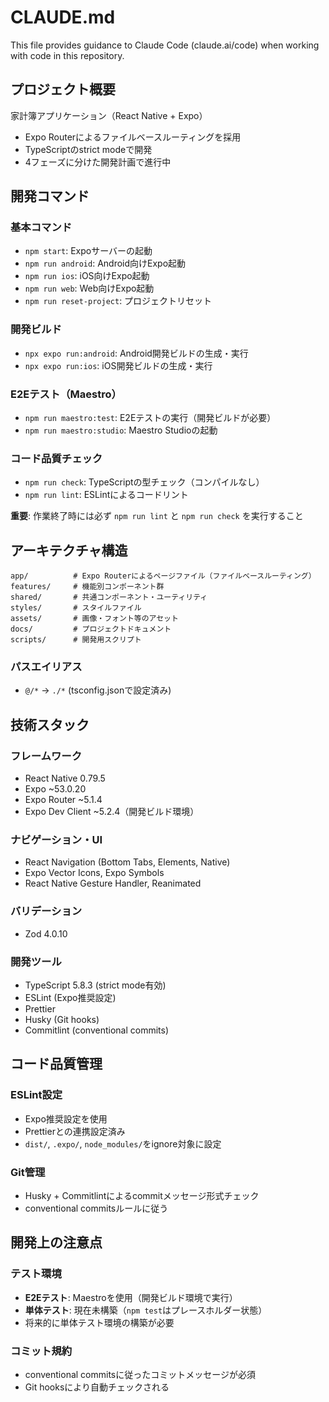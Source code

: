 # CLAUDE.md

This file provides guidance to Claude Code (claude.ai/code) when working with code in this repository.

## プロジェクト概要

家計簿アプリケーション（React Native + Expo）
- Expo Routerによるファイルベースルーティングを採用
- TypeScriptのstrict modeで開発
- 4フェーズに分けた開発計画で進行中

## 開発コマンド

### 基本コマンド
- `npm start`: Expoサーバーの起動
- `npm run android`: Android向けExpo起動
- `npm run ios`: iOS向けExpo起動  
- `npm run web`: Web向けExpo起動
- `npm run reset-project`: プロジェクトリセット

### 開発ビルド
- `npx expo run:android`: Android開発ビルドの生成・実行
- `npx expo run:ios`: iOS開発ビルドの生成・実行

### E2Eテスト（Maestro）
- `npm run maestro:test`: E2Eテストの実行（開発ビルドが必要）
- `npm run maestro:studio`: Maestro Studioの起動

### コード品質チェック
- `npm run check`: TypeScriptの型チェック（コンパイルなし）
- `npm run lint`: ESLintによるコードリント

**重要**: 作業終了時には必ず `npm run lint` と `npm run check` を実行すること

## アーキテクチャ構造

```
app/          # Expo Routerによるページファイル（ファイルベースルーティング）
features/     # 機能別コンポーネント群
shared/       # 共通コンポーネント・ユーティリティ
styles/       # スタイルファイル
assets/       # 画像・フォント等のアセット
docs/         # プロジェクトドキュメント
scripts/      # 開発用スクリプト
```

### パスエイリアス
- `@/*` → `./*` (tsconfig.jsonで設定済み)

## 技術スタック

### フレームワーク
- React Native 0.79.5
- Expo ~53.0.20
- Expo Router ~5.1.4
- Expo Dev Client ~5.2.4（開発ビルド環境）

### ナビゲーション・UI
- React Navigation (Bottom Tabs, Elements, Native)
- Expo Vector Icons, Expo Symbols
- React Native Gesture Handler, Reanimated

### バリデーション
- Zod 4.0.10

### 開発ツール
- TypeScript 5.8.3 (strict mode有効)
- ESLint (Expo推奨設定)
- Prettier
- Husky (Git hooks)
- Commitlint (conventional commits)

## コード品質管理

### ESLint設定
- Expo推奨設定を使用
- Prettierとの連携設定済み
- `dist/`, `.expo/`, `node_modules/`をignore対象に設定

### Git管理
- Husky + Commitlintによるcommitメッセージ形式チェック
- conventional commitsルールに従う

## 開発上の注意点

### テスト環境
- **E2Eテスト**: Maestroを使用（開発ビルド環境で実行）
- **単体テスト**: 現在未構築（`npm test`はプレースホルダー状態）
- 将来的に単体テスト環境の構築が必要

### コミット規約
- conventional commitsに従ったコミットメッセージが必須
- Git hooksにより自動チェックされる